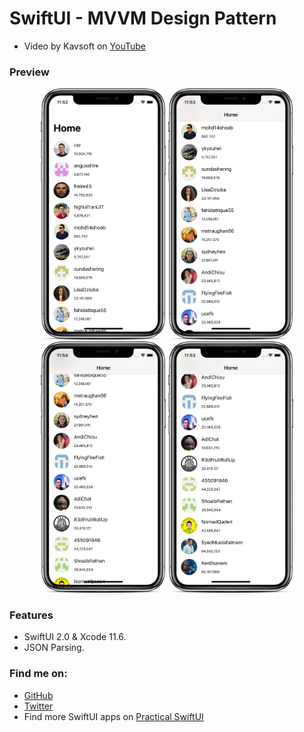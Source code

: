 # SwiftUI - MVVM Design Pattern

- Video by Kavsoft on [YouTube](https://youtu.be/mRk0F1Ii718)

### Preview

<p align="middle">
      <img src="preview/preview-1.png" width="200" />
      <img src="preview/preview-2.png" width="200" /> 
      <img src="preview/preview-3.png" width="200" />
      <img src="preview/preview-4.png" width="200" /> 
</p>

### Features

- SwiftUI 2.0 & Xcode 11.6.
- JSON Parsing.

### Find me on:

- [GitHub](https://github.com/duonghominhhuy)
- [Twitter](https://twitter.com/duonghominhhuy)
- Find more SwiftUI apps on [Practical SwiftUI](https://github.com/duonghominhhuy/practical-swiftui)


